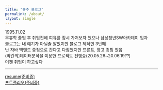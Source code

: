 ```yaml
---
title: "홍주 블로그"
permalink: /about/
layout: single
---
```

1995.11.02  
무휴학 졸업 후 취업전에 여유를 잠시 가져보자 했으나 삼성청년SW아카데미 입과  
블로그는 내 얘기가 아닐줄 알았지만 블로그 제작만 3번째  
난 자바 백엔드 중점으로 간다고 다짐했지만 프론트, 장고 경험 있음  
(약간의)데이터분석을 이용한 프로젝트 진행중(20.05.26~20.06.19??)  
이젠 취업이 하고싶다    
  
---
[resume(준비중)](/english)  
[포트폴리오(준비중)](/portfolio)  
